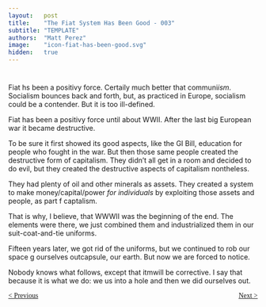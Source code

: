 ```yaml
---
layout:   post
title:    "The Fiat System Has Been Good - 003"
subtitle: "TEMPLATE"
authors:  "Matt Perez"
image:    "icon-fiat-has-been-good.svg"
hidden:   true
---
```


<div style="display:none; ">
 <p>Time for an alternative.</p>
</div>

<h1></h1>
 <p>Fiat hs been a positivy force. Certaily much better that communi<em>ism</em>. Socialism bounces back and forth, but, as practiced in Europe, socialism could be a contender. But it is too ill-defined.</p>
 <p>Fiat has been a positivy force until about WWII. After the last big European war it became destructive.</p>
 <p>To be sure it first showed its good aspects, like the GI Bill, education for people who fought in the war. But then those same people created the destructive form of capitalism. They didn&rsquo;t all get in a room and decided to do evil, but they created the destructive aspects of capitalism nontheless.</p>
 <p>They had plenty of oil and other minerals as assets. They created a system to make money/capital/power <em>for individuals</em> by exploiting those assets and people, as part f captalism.</p>
 <p>That is why, I believe, that WWWII was the beginning of the end. The elements were there, we just combined them and industrialized them in our suit-coat-and-tie uniforms.</p>
 <p>Fifteen years later, we got rid of the uniforms, but we continued to rob our space g ourselves outcapsule, our earth. But now we are forced to notice.</p>
 <p>Nobody knows what follows, except that itmwill be corrective. I say that because it is what we do: we us into a hole and then we did ourselves out.</p>

<div style="margin-bottom:1in; font-family: American Typewriter, serif; ">
 <span style="float:left; ">
  <a href="https://radicalcompanies.com/2024/12/01/book4-002">&lt; Previous</a>
 </span>
 <span style="float:right; ">
  <a href="https://radicalcompanies.com/2024/12/08/book4-004">Next &gt;</a>
 </span>
</div>